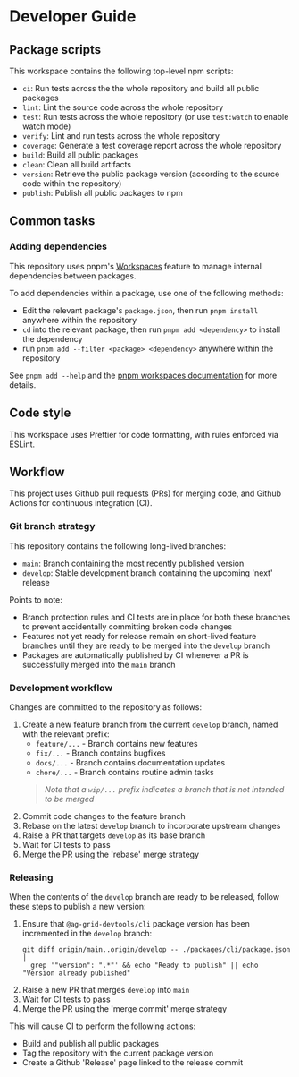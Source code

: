 # Developer Guide

## Package scripts

This workspace contains the following top-level npm scripts:

- `ci`: Run tests across the the whole repository and build all public packages
- `lint`: Lint the source code across the whole repository
- `test`: Run tests across the whole repository (or use `test:watch` to enable watch mode)
- `verify`: Lint and run tests across the whole repository
- `coverage`: Generate a test coverage report across the whole repository
- `build`: Build all public packages
- `clean`: Clean all build artifacts
- `version`: Retrieve the public package version (according to the source code within the repository)
- `publish`: Publish all public packages to npm

## Common tasks

### Adding dependencies

This repository uses pnpm's [Workspaces](https://pnpm.io/workspace) feature to manage internal dependencies between packages.

To add dependencies within a package, use one of the following methods:

- Edit the relevant package's `package.json`, then run `pnpm install` anywhere within the repository
- `cd` into the relevant package, then run `pnpm add <dependency>` to install the dependency
- run `pnpm add --filter <package> <dependency>`  anywhere within the repository

See `pnpm add --help` and the [pnpm workspaces documentation](https://pnpm.io/workspace) for more details.

## Code style

This workspace uses Prettier for code formatting, with rules enforced via ESLint.

## Workflow

This project uses Github pull requests (PRs) for merging code, and Github Actions for continuous integration (CI).

### Git branch strategy

This repository contains the following long-lived branches:

- `main`: Branch containing the most recently published version
- `develop`: Stable development branch containing the upcoming 'next' release

Points to note:

- Branch protection rules and CI tests are in place for both these branches to prevent accidentally committing broken code changes
- Features not yet ready for release remain on short-lived feature branches until they are ready to be merged into the `develop` branch
- Packages are automatically published by CI whenever a PR is successfully merged into the `main` branch

### Development workflow

Changes are committed to the repository as follows:

1. Create a new feature branch from the current `develop` branch, named with the relevant prefix:
    - `feature/...` - Branch contains new features
    - `fix/...` - Branch contains bugfixes
    - `docs/...` - Branch contains documentation updates
    - `chore/...` - Branch contains routine admin tasks
    > _Note that a `wip/...` prefix indicates a branch that is not intended to be merged_
2. Commit code changes to the feature branch
3. Rebase on the latest `develop` branch to incorporate upstream changes
4. Raise a PR that targets `develop` as its base branch
5. Wait for CI tests to pass
6. Merge the PR using the 'rebase' merge strategy

### Releasing

When the contents of the `develop` branch are ready to be released, follow these steps to publish a new version:

1. Ensure that `@ag-grid-devtools/cli` package version has been incremented in the `develop` branch:
    ```
    git diff origin/main..origin/develop -- ./packages/cli/package.json |
      grep '"version": ".*"' && echo "Ready to publish" || echo "Version already published"
    ```
2. Raise a new PR that merges `develop` into `main`
3. Wait for CI tests to pass
4. Merge the PR using the 'merge commit' merge strategy

This will cause CI to perform the following actions:

- Build and publish all public packages
- Tag the repository with the current package version
- Create a Github 'Release' page linked to the release commit

